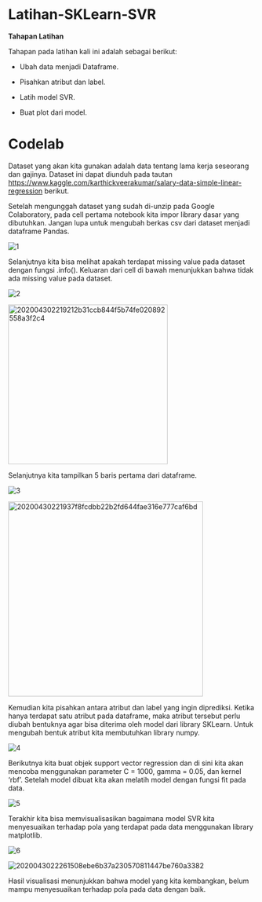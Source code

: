 # Latihan-SKLearn-SVR

**Tahapan Latihan**

Tahapan pada latihan kali ini adalah sebagai berikut:

- Ubah data menjadi Dataframe.

- Pisahkan atribut dan label.

- Latih model SVR.

- Buat plot dari model.


# Codelab

Dataset yang akan kita gunakan adalah data tentang lama kerja seseorang dan gajinya. Dataset ini dapat diunduh pada tautan https://www.kaggle.com/karthickveerakumar/salary-data-simple-linear-regression berikut.

Setelah mengunggah dataset yang sudah di-unzip pada Google Colaboratory, pada cell pertama notebook kita impor library dasar yang dibutuhkan. Jangan lupa untuk mengubah berkas csv dari dataset menjadi dataframe Pandas.

![1](https://github.com/brnabidin/Latihan-SKLearn-SVR/assets/67081096/7b5cfcdb-1b76-469b-b339-91ae289c88e2)

Selanjutnya kita bisa melihat apakah terdapat missing value pada dataset dengan fungsi .info(). Keluaran dari cell di bawah menunjukkan bahwa tidak ada missing value pada dataset.

![2](https://github.com/brnabidin/Latihan-SKLearn-SVR/assets/67081096/df18083d-f137-49a8-b581-583cb6523a02)

<img width="325" alt="202004302219212b31ccb844f5b74fe020892558a3f2c4" src="https://github.com/brnabidin/Latihan-SKLearn-SVR/assets/67081096/f654b1c4-8b3a-4325-aeeb-9e189bffad60">

Selanjutnya kita tampilkan 5 baris pertama dari dataframe.

![3](https://github.com/brnabidin/Latihan-SKLearn-SVR/assets/67081096/2ee5dc5e-1ae3-4aeb-86de-abff401b77ae)

<img width="397" alt="20200430221937f8fcdbb22b2fd644fae316e777caf6bd" src="https://github.com/brnabidin/Latihan-SKLearn-SVR/assets/67081096/e86704b9-3e0b-4368-9340-d9f2aad47753">

Kemudian kita pisahkan antara atribut dan label yang ingin diprediksi. Ketika hanya terdapat satu atribut pada dataframe, maka atribut tersebut perlu diubah bentuknya agar bisa diterima oleh model dari library SKLearn. Untuk mengubah bentuk atribut kita membutuhkan library numpy.

![4](https://github.com/brnabidin/Latihan-SKLearn-SVR/assets/67081096/0ad574d9-2463-4857-88c3-aedfb63cb25d)

Berikutnya kita buat objek support vector regression dan di sini kita akan mencoba menggunakan parameter C = 1000, gamma = 0.05, dan kernel ‘rbf’. Setelah model dibuat kita akan melatih model dengan fungsi fit pada data.

![5](https://github.com/brnabidin/Latihan-SKLearn-SVR/assets/67081096/9c44100a-3f34-4498-8b34-9849312d0f4c)

Terakhir kita bisa memvisualisasikan bagaimana model SVR kita menyesuaikan terhadap pola yang terdapat pada data menggunakan library matplotlib.

![6](https://github.com/brnabidin/Latihan-SKLearn-SVR/assets/67081096/72d0c6e4-4854-4fb6-82fc-56d83a0178fb)

![2020043022261508ebe6b37a230570811447be760a3382](https://github.com/brnabidin/Latihan-SKLearn-SVR/assets/67081096/a5372abf-aa2f-48d7-8c0c-e34128d01f33)

Hasil visualisasi menunjukkan bahwa model yang kita kembangkan, belum mampu menyesuaikan terhadap pola pada data dengan baik. 
